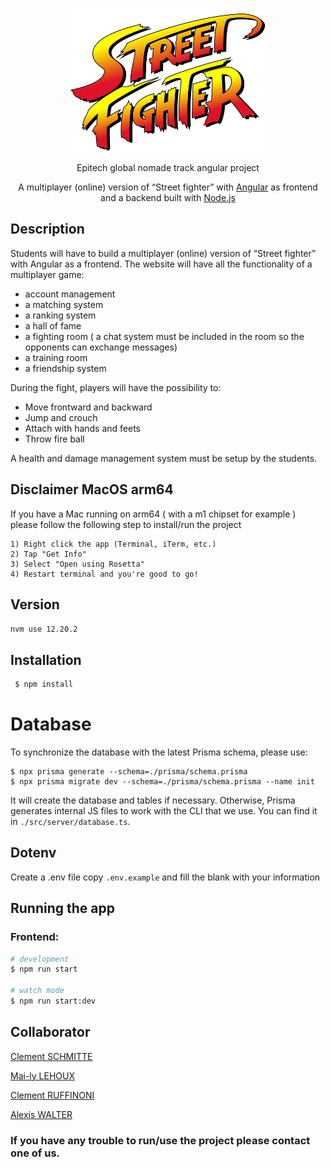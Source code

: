 <p align="center">
  <a href="https://nodejs.org/en/" target="blank"><img src="./documentationAsset\Street_Fighter_old_logo.png" width="320" alt="NodeJS Logo" /></a>
</p>


  <p align="center"> Epitech global nomade track angular project </p>

  <p align="center"> A multiplayer (online) version of “Street fighter” with <a href="https://angular.io/" target="_blank">Angular</a> as frontend and a backend built with <a href="http://nodejs.org" target="_blank">Node.js</a> </p>


## Description

Students will have to build a multiplayer (online) version of “Street fighter” with Angular as a frontend. The website will have all the functionality of a multiplayer game:

- account management
- a matching system
- a ranking system
- a hall of fame
- a fighting room ( a chat system must be included in the room so the opponents can exchange messages)
- a training room
- a friendship system

During the fight, players will have the possibility to:

- Move frontward and backward
- Jump and crouch
- Attach with hands and feets
- Throw fire ball

A health and damage management system must be setup by the students.

## Disclaimer MacOS arm64

If you have a Mac running on arm64 ( with a m1 chipset for example ) please follow the following step to install/run the project

```
1) Right click the app (Terminal, iTerm, etc.)
2) Tap "Get Info"
3) Select "Open using Rosetta"
4) Restart terminal and you're good to go!
```

## Version

``nvm use 12.20.2``

## Installation


```bash
 $ npm install
```

# Database

To synchronize the database with the latest Prisma schema, please use:
```shell
$ npx prisma generate --schema=./prisma/schema.prisma
$ npx prisma migrate dev --schema=./prisma/schema.prisma --name init
```
It will create the database and tables if necessary. Otherwise, Prisma generates internal JS files to work with the CLI that we use. You can find it in `./src/server/database.ts`.


## Dotenv

Create a .env file copy ``.env.example`` and fill the blank with your information

## Running the app

### Frontend:

```bash
# development
$ npm run start

# watch mode
$ npm run start:dev

```

## Collaborator

[Clement SCHMITTE](clement.schmitte@epitech.eu)

[Mai-ly LEHOUX](mai-ly.lehoux@epitech.eu)

[Clement RUFFINONI](clement.ruffinoni@epitech.eu)

[Alexis WALTER](alexis.walter@epitech.eu)


### If you have any trouble to run/use the project please contact one of us.

